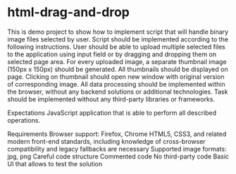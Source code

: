 # html-drag-and-drop
This is demo project to show how to implement script that will handle binary image files selected by user. Script should be implemented according to the following instructions.
User should be able to upload multiple selected files to the application using input field or by dragging and dropping them on selected page area.
For every uploaded image, a separate thumbnail image (150px x 150px) should be generated. All thumbnails should be displayed on page. Clicking on thumbnail should open new window with original version of corresponding image.
All data processing should be implemented within the browser, without any backend solutions or additional technologies. Task should be implemented without any third-party libraries or frameworks.
 
Expectations
JavaScript application that is able to perform all described operations.
 
Requirements
Browser support: Firefox, Chrome
HTML5, CSS3, and related modern front-end standards, including knowledge of cross-browser compatibility and legacy fallbacks are necessary
Supported image formats: jpg, png
Careful code structure
Commented code
No third-party code
Basic UI that allows to test the solution
